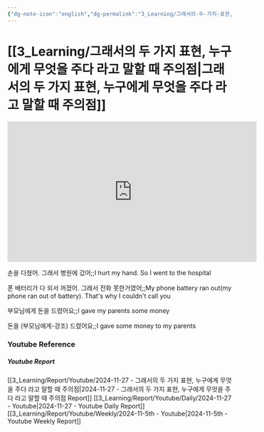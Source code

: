 ```yaml
---
{"dg-note-icon":"english","dg-permalink":"3_Learning/그래서의-두-가지-표현,-누구에게-무엇을-주다-라고-말할-때-주의점","created-date":"2024-11-27 12:03:09 am","date":"2024-11-27","type":"youtube","tags":["youtube","english","flashcards"],"aliases":null,"youtuber":"빨모쌤","channelName":"라이브 아카데미","link":"https://www.youtube.com/watch?v=TjCQUNJpiL8","img":"https://img.youtube.com/vi/TjCQUNJpiL8/0.jpg","dg-publish":true,"permalink":"/3_Learning/그래서의-두-가지-표현,-누구에게-무엇을-주다-라고-말할-때-주의점/","dgPassFrontmatter":true,"noteIcon":"english"}
---
```


# [[3_Learning/그래서의 두 가지 표현, 누구에게 무엇을 주다 라고 말할 때 주의점\|그래서의 두 가지 표현, 누구에게 무엇을 주다 라고 말할 때 주의점]]


<div class="container-root"><span></span></div><div><div class="container-root"><iframe width="560" height="315" src="https://www.youtube.com/embed/TjCQUNJpiL8" title="YouTube video player" frameborder="0" allow="accelerometer; autoplay; clipboard-write; encrypted-media; gyroscope; picture-in-picture; web-share" allowfullscreen=""></iframe></div></div>

손을 다쳤어. 그래서 병원에 갔어;;I hurt my hand. So I went to the hospital
<!--SR:!2024-12-12,4,270-->
폰 배터리가 다 되서 꺼졌어. 그래서 전화 못한거였어;;My phone battery ran out(my phone ran out of battery). That's why I couldn't call you
<!--SR:!2024-12-17,2,250-->

부모님에게 돈을 드렸어요;;I gave my parents some money
<!--SR:!2025-02-18,47,290-->
돈을 (부모님에게-강조) 드렸어요;;I gave some money to my parents
<!--SR:!2024-12-30,15,290-->












### Youtube Reference
##### Youtube Report
[[3_Learning/Report/Youtube/2024-11-27 - 그래서의 두 가지 표현, 누구에게 무엇을 주다 라고 말할 때 주의점\|2024-11-27 - 그래서의 두 가지 표현, 누구에게 무엇을 주다 라고 말할 때 주의점 Report]]
[[3_Learning/Report/Youtube/Daily/2024-11-27 - Youtube\|2024-11-27 - Youtube Daily Report]]
[[3_Learning/Report/Youtube/Weekly/2024-11-5th - Youtube\|2024-11-5th - Youtube Weekly Report]]

